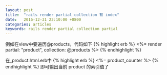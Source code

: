 ```yaml
---
layout: post
title:  "rails render partial collection 有 index"
date:   2016-12-31 23:10:00 +0800
categories: articles
keywords: rails render partial collection partial
---
```


例如在view中要遍历@products，代码如下
{% highlight erb %}
<%= render partial: "product", collection: @products %>
{% endhighlight %}

在_product.html.erb中
{% highlight erb %}
<%= product_counter %>
{% endhighlight %}
即可输出当前 product 的索引值了
